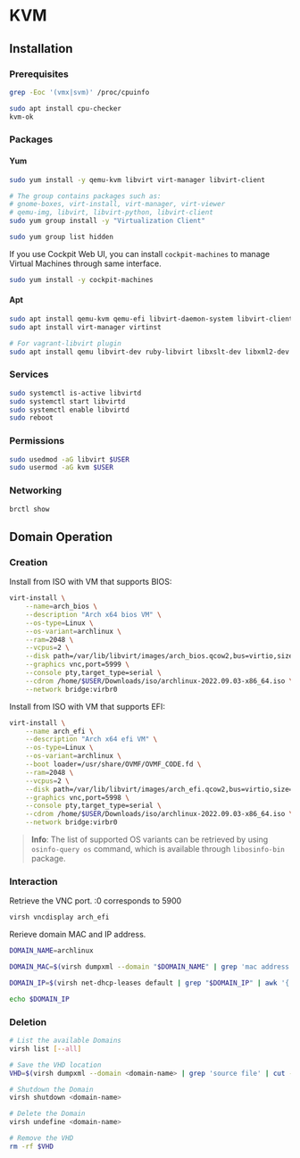 # KVM

## Installation

### Prerequisites

```bash
grep -Eoc '(vmx|svm)' /proc/cpuinfo

sudo apt install cpu-checker
kvm-ok
```
### Packages

#### Yum

```bash
sudo yum install -y qemu-kvm libvirt virt-manager libvirt-client

# The group contains packages such as:
# gnome-boxes, virt-install, virt-manager, virt-viewer
# qemu-img, libvirt, libvirt-python, libvirt-client
sudo yum group install -y "Virtualization Client"

sudo yum group list hidden
```

If you use Cockpit Web UI, you can install `cockpit-machines` to manage Virtual Machines through same interface.

```bash
sudo yum install -y cockpit-machines
```

#### Apt

```bash
sudo apt install qemu-kvm qemu-efi libvirt-daemon-system libvirt-clients bridge-utils
sudo apt install virt-manager virtinst

# For vagrant-libvirt plugin
sudo apt install qemu libvirt-dev ruby-libvirt libxslt-dev libxml2-dev zlib1g-dev ruby-dev  ebtables dnsmasq-base
```

### Services

```bash
sudo systemctl is-active libvirtd
sudo systemctl start libvirtd
sudo systemctl enable libvirtd
sudo reboot
```

### Permissions

```bash
sudo usedmod -aG libvirt $USER
sudo usermod -aG kvm $USER
```

### Networking

```bash
brctl show
```

## Domain Operation

### Creation

Install from ISO with VM that supports BIOS:

```bash
virt-install \
    --name=arch_bios \
    --description "Arch x64 bios VM" \
    --os-type=Linux \
    --os-variant=archlinux \
    --ram=2048 \
    --vcpus=2 \
    --disk path=/var/lib/libvirt/images/arch_bios.qcow2,bus=virtio,size=20 \
    --graphics vnc,port=5999 \
    --console pty,target_type=serial \
    --cdrom /home/$USER/Downloads/iso/archlinux-2022.09.03-x86_64.iso \
    --network bridge:virbr0
```

Install from ISO with VM that supports EFI:

```bash
virt-install \
    --name arch_efi \
    --description "Arch x64 efi VM" \
    --os-type=Linux \
    --os-variant=archlinux \
    --boot loader=/usr/share/OVMF/OVMF_CODE.fd \
    --ram=2048 \
    --vcpus=2 \
    --disk path=/var/lib/libvirt/images/arch_efi.qcow2,bus=virtio,size=20 \
    --graphics vnc,port=5998 \
    --console pty,target_type=serial \
    --cdrom /home/$USER/Downloads/iso/archlinux-2022.09.03-x86_64.iso \
    --network bridge:virbr0
```

> **Info**: The list of supported OS variants can be retrieved by using `osinfo-query os` command, which is available through `libosinfo-bin` package.


### Interaction


Retrieve the VNC port. :0 corresponds to 5900

```bash
virsh vncdisplay arch_efi
```

Rerieve domain MAC and IP address.

```bash
DOMAIN_NAME=archlinux

DOMAIN_MAC=$(virsh dumpxml --domain "$DOMAIN_NAME" | grep 'mac address' | cut -f2 -d"'")

DOMAIN_IP=$(virsh net-dhcp-leases default | grep "$DOMAIN_IP" | awk '{ print $5}' | cut -f1 -d"/")

echo $DOMAIN_IP
```


### Deletion

```bash
# List the available Domains
virsh list [--all]

# Save the VHD location
VHD=$(virsh dumpxml --domain <domain-name> | grep 'source file' | cut -f2 -d"'")

# Shutdown the Domain
virsh shutdown <domain-name>

# Delete the Domain
virsh undefine <domain-name>

# Remove the VHD
rm -rf $VHD
```